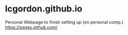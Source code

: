 # lcgordon.github.io
Personal Webpage
to finish setting up (on personal comp.) https://pages.github.com/
